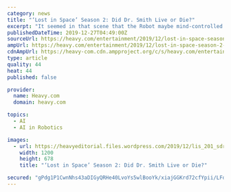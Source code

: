 ```yaml
---
category: news
title: "‘Lost in Space’ Season 2: Did Dr. Smith Live or Die?"
excerpt: "It seemed in that scene that the Robot maybe mind-controlled her to leave the ship. But an alternative explanation is that he communicated with her that she could get a ride on that ship if she helped save the rest of the crew. It’s unclear, but she ..."
publishedDateTime: 2019-12-27T04:49:00Z
sourceUrl: https://heavy.com/entertainment/2019/12/lost-in-space-season-2-dr-smith-live-die/
ampUrl: https://heavy.com/entertainment/2019/12/lost-in-space-season-2-dr-smith-live-die/amp/
cdnAmpUrl: https://heavy-com.cdn.ampproject.org/c/s/heavy.com/entertainment/2019/12/lost-in-space-season-2-dr-smith-live-die/amp/
type: article
quality: 44
heat: 44
published: false

provider:
  name: Heavy.com
  domain: heavy.com

topics:
  - AI
  - AI in Robotics

images:
  - url: https://heavyeditorial.files.wordpress.com/2019/12/lis_201_sdr_01445719_20190927r-e1577420401111.jpg?quality=65&strip=all&w=1200
    width: 1200
    height: 678
    title: "‘Lost in Space’ Season 2: Did Dr. Smith Live or Die?"

secured: "gPdg1P1CwnNhs43aDIGyQRHe40LvoYs5wlBooYk/xiajGGKrd72cfYpii/LFdVZsuftLC4Vu2OLOM4MXIggTc4YRcno3sD9BjxUZJNsnOOjG7F++gm213hIKTNTdZd3G1QHaHmxCrUy8Zg5uerIdwEdXCgvt2awrfXkah63QG4qiW4xCLZORNFO9sJaWnE6OlM1ozQyR4ffoKcmB4nYwX20iJDjEK/GvzFT9dUuXRS6xwUrmDdPqkqZbaHzOeoUS1oY4RIhb5MDBsA8emcaP86HqRALfdGJqZNY7P7l/qso=;8/hlnaBVlndmw23kefH6tQ=="
---
```


